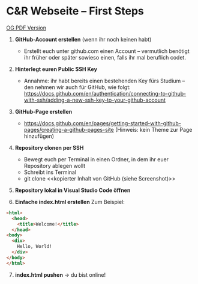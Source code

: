 # C&R Webseite – First Steps

[OG PDF Version](https://munkelb1.pages.coco.study/cocoinfo/Portfolio-Webseite_FirstSteps.pdf)

1. **GitHub-Account erstellen** (wenn ihr noch keinen habt)
    - Erstellt euch unter github.com einen Account – vermutlich benötigt ihr früher oder später sowieso einen, falls ihr mal beruflich codet.

2. **Hinterlegt euren Public SSH Key**
    - Annahme: ihr habt bereits einen bestehenden Key fürs Studium – den nehmen wir auch für GitHub, wie folgt:
      https://docs.github.com/en/authentication/connecting-to-github-with-ssh/adding-a-new-ssh-key-to-your-github-account

3. **GitHub-Page erstellen**
    - https://docs.github.com/en/pages/getting-started-with-github-pages/creating-a-github-pages-site (Hinweis: kein Theme zur Page hinzufügen)

4. **Repository clonen per SSH**
    - Bewegt euch per Terminal in einen Ordner, in dem ihr euer Repository ablegen wollt
    - Schreibt ins Terminal
    - git clone <<kopierter Inhalt von GitHub (siehe Screenshot)>>

5. **Repository lokal in Visual Studio Code öffnen**

6. **Einfache index.html erstellen**
    Zum Beispiel:
```html
<html>
  <head>
    <title>Welcome!</title>
  </head>
<body>
  <div>
    Hello, World!
  </div>
</body>
</html>
```
7. **index.html pushen** -> du bist online!
